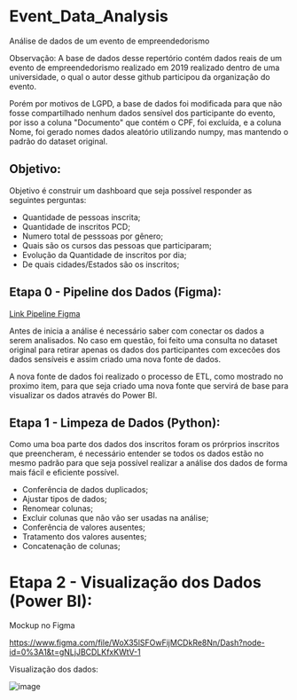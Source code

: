 # Event_Data_Analysis
Análise de dados de um evento de empreendedorismo

Observação: A base de dados desse repertório contém dados reais de um evento de empreendedorismo realizado em 2019 realizado dentro de uma universidade, o qual o autor desse github participou da organização do evento.

Porém por motivos de LGPD, a base de dados foi modificada para que não fosse compartilhado nenhum dados sensível dos participante do evento, por isso a coluna "Documento" que contém o CPF, foi excluída, e a coluna Nome, foi gerado nomes dados aleatório utilizando numpy, mas mantendo o padrão do dataset original.

## Objetivo:
Objetivo é construir um dashboard que seja possível responder as seguintes perguntas:

- Quantidade de pessoas inscrita;
- Quantidade de inscritos PCD;
- Numero total de pesssoas por gênero;
- Quais são os cursos das pessoas que participaram;
- Evolução da Quantidade de inscritos por dia;
- De quais cidades/Estados são os inscritos;

## Etapa 0  - Pipeline dos Dados (Figma):

[Link Pipeline Figma](https://www.figma.com/file/T3S4HP4TafQHkQfUjESg2g/Evento?node-id=0%3A1&t=QeOpw5xiinfov121-1)

Antes de inicia a análise é necessário saber com conectar os dados a serem analisados. No caso em questão, foi feito uma consulta no dataset original para retirar apenas os dados dos participantes com excecões dos dados sensíveis e assim criado uma nova fonte de dados.

A nova fonte de dados foi realizado o processo de ETL, como mostrado no proximo item, para que seja criado uma nova fonte que servirá de base para visualizar os dados através do Power BI.   

## Etapa 1 - Limpeza de Dados (Python):

Como uma boa parte dos dados dos inscritos foram os prórprios inscritos que preencheram, é necessário entender se todos os dados estão no mesmo padrão para que seja possível realizar a análise dos dados de forma mais fácil e eficiente possível.

- Conferência de dados duplicados;
- Ajustar tipos de dados;
- Renomear colunas;
- Excluir colunas que não vão ser usadas na análise;
- Conferência de valores ausentes;
- Tratamento dos valores ausentes;
- Concatenação de colunas;

# Etapa 2 - Visualização dos Dados (Power BI):

Mockup no Figma

https://www.figma.com/file/WoX35lSFOwFijMCDkRe8Nn/Dash?node-id=0%3A1&t=gNLjJBCDLKfxKWtV-1


Visualização dos dados:

![image](https://user-images.githubusercontent.com/53667656/235383514-5471051d-4836-4a0c-8d36-a7cc8a2aa1dd.png)
